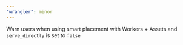 ```yaml
---
"wrangler": minor
---
```


Warn users when using smart placement with Workers + Assets and `serve_directly` is set to `false`
